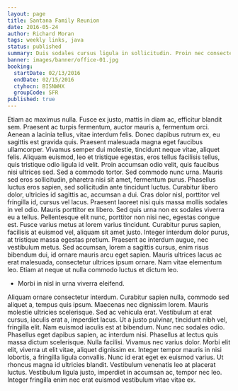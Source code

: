 ```yaml
---
layout: page
title: Santana Family Reunion
date: 2016-05-24
author: Richard Moran
tags: weekly links, java
status: published
summary: Duis sodales cursus ligula in sollicitudin. Proin nec consectetur.
banner: images/banner/office-01.jpg
booking:
  startDate: 02/13/2016
  endDate: 02/15/2016
  ctyhocn: BISNWHX
  groupCode: SFR
published: true
---
```

Etiam ac maximus nulla. Fusce ex justo, mattis in diam ac, efficitur blandit sem. Praesent ac turpis fermentum, auctor mauris a, fermentum orci. Aenean a lacinia tellus, vitae interdum felis. Donec dapibus rutrum ex, eu sagittis est gravida quis. Praesent malesuada magna eget faucibus ullamcorper. Vivamus semper dui molestie, tincidunt neque vitae, aliquet felis. Aliquam euismod, leo et tristique egestas, eros tellus facilisis tellus, quis tristique odio ligula id velit. Proin accumsan odio velit, quis faucibus nisi ultrices sed. Sed a commodo tortor. Sed commodo nunc urna. Mauris sed eros sollicitudin, pharetra nisi sit amet, fermentum purus. Phasellus luctus eros sapien, sed sollicitudin ante tincidunt luctus.
Curabitur libero dolor, ultricies id sagittis ac, accumsan a dui. Cras dolor nisl, porttitor vel fringilla id, cursus vel lacus. Praesent laoreet nisi quis massa mollis sodales in vel odio. Mauris porttitor ex libero. Sed quis urna non ex sodales viverra eu a tellus. Pellentesque elit nunc, porttitor non nisi nec, egestas congue est. Fusce varius metus at lorem varius tincidunt. Curabitur purus sapien, facilisis at euismod vel, aliquam sit amet justo. Integer interdum dolor purus, at tristique massa egestas pretium. Praesent ac interdum augue, nec vestibulum metus. Sed accumsan, lorem a sagittis cursus, enim risus bibendum dui, id ornare mauris arcu eget sapien. Mauris ultrices lacus ac erat malesuada, consectetur ultrices ipsum ornare. Nam vitae elementum leo. Etiam at neque ut nulla commodo luctus et dictum leo.

* Morbi in nisl in urna viverra eleifend.

Aliquam ornare consectetur interdum. Curabitur sapien nulla, commodo sed aliquet a, tempus quis ipsum. Maecenas nec dignissim lorem. Mauris molestie ultricies scelerisque. Sed ac vehicula erat. Vestibulum at erat cursus, iaculis erat a, imperdiet lacus. Ut a justo pulvinar, tincidunt nibh vel, fringilla elit. Nam euismod iaculis est at bibendum. Nunc nec sodales odio. Phasellus eget dapibus sapien, ac interdum nisi.
Phasellus at lectus quis massa dictum scelerisque. Nulla facilisi. Vivamus nec varius dolor. Morbi elit elit, viverra ut elit vitae, aliquet dignissim ex. Integer tempor mauris in nisi lobortis, a fringilla ligula convallis. Nunc id erat eget ex euismod varius. Ut rhoncus magna id ultricies blandit. Vestibulum venenatis leo at placerat luctus. Vestibulum ligula justo, imperdiet in accumsan ac, tempor nec leo. Integer fringilla enim nec erat euismod vestibulum vitae vitae ex.
